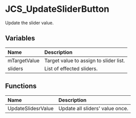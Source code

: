 # JCS_UpdateSliderButton

Update the slider value.

## Variables

| Name         | Description                            |
|:-------------|:---------------------------------------|
| mTargetValue | Target value to assign to slider list. |
| sliders      | List of effected sliders.              |

## Functions

| Name               | Description                     |
|:-------------------|:--------------------------------|
| UpdateSlidesrValue | Update all sliders' value once. |
